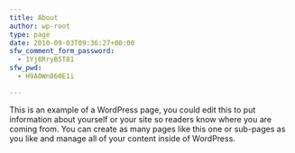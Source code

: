 ```yaml
---
title: About
author: wp-root
type: page
date: 2010-09-03T09:36:27+00:00
sfw_comment_form_password:
  - 1Yj8RryB5T81
sfw_pwd:
  - H9A0Wn860E1i

---
```

This is an example of a WordPress page, you could edit this to put information about yourself or your site so readers know where you are coming from. You can create as many pages like this one or sub-pages as you like and manage all of your content inside of WordPress.